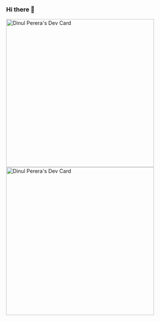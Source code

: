 ### Hi there 👋

<!--
**darkPixels123/darkPixels123** is a ✨ _special_ ✨ repository because its `README.md` (this file) appears on your GitHub profile.

Here are some ideas to get you started:

- 🔭 I’m currently working on ...
- 🌱 I’m currently learning ...
- 👯 I’m looking to collaborate on ...
- 🤔 I’m looking for help with ...
- 💬 Ask me about ...
- 📫 How to reach me: ...
- 😄 Pronouns: ...
- ⚡ Fun fact: ...
-->

<a href="https://app.daily.dev/dinulperera"><img src="https://api.daily.dev/devcards/0a6d4c8a52a64b39bcf160737cf4dfbe.png?r=bp2" width="400" alt="Dinul Perera's Dev Card"/></a>
<a href="https://app.daily.dev/DevCard"><img src="https://github.com/DevCard/blob/master/devcard.svg" width="400" alt="Dinul Perera's Dev Card"/></a>
